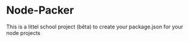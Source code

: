 # Node-Packer
This is a littel school project (bêta) to create your package.json for your node projects  
